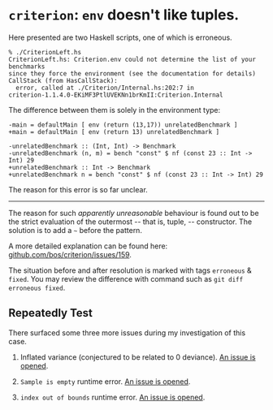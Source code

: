 `criterion`: `env` doesn't like tuples.
=======================================

Here presented are two Haskell scripts, one of which is erroneous.

    % ./CriterionLeft.hs
    CriterionLeft.hs: Criterion.env could not determine the list of your benchmarks
    since they force the environment (see the documentation for details)
    CallStack (from HasCallStack):
      error, called at ./Criterion/Internal.hs:202:7 in
    criterion-1.1.4.0-EKiMF3PtlUVEKNn1brKmII:Criterion.Internal

The difference between them is solely in the environment type:

    -main = defaultMain [ env (return (13,17)) unrelatedBenchmark ]
    +main = defaultMain [ env (return 13) unrelatedBenchmark ]
     
    -unrelatedBenchmark :: (Int, Int) -> Benchmark
    -unrelatedBenchmark (n, m) = bench "const" $ nf (const 23 :: Int -> Int) 29
    +unrelatedBenchmark :: Int -> Benchmark
    +unrelatedBenchmark n = bench "const" $ nf (const 23 :: Int -> Int) 29

The reason for this error is so far unclear.

---

The reason for such *apparently unreasonable* behaviour is found out to be the strict evaluation
of the outermost -- that is, tuple, -- constructor. The solution is to add a `~` before the
pattern.

A more detailed explanation can be found here:
[github.com/bos/criterion/issues/159](https://github.com/bos/criterion/issues/159).

The situation before and after resolution is marked with tags `erroneous` & `fixed`. You may
review the difference with command such as `git diff erroneous fixed`.

Repeatedly Test
---------------

There surfaced some three more issues during my investigation of this case.

1. Inflated variance (conjectured to be related to 0 deviance). [An issue is opened](https://github.com/bos/criterion/issues/160).

2. `Sample is empty` runtime error. [An issue is
   opened](https://github.com/bos/criterion/issues/161).

3. `index out of bounds` runtime error. [An issue is
   opened](https://github.com/bos/criterion/issues/162).
